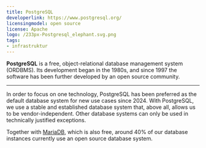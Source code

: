 ```yaml
---
title: PostgreSQL
developerlink: https://www.postgresql.org/
licensingmodel: open source
license: Apache
logo: /233px-Postgresql_elephant.svg.png
tags:
- infrastruktur
---
```

__PostgreSQL__ is a free, object-relational database management system (ORDBMS). Its development began in the 1980s, and since 1997 the software has been further developed by an open source community. 

---

In order to focus on one technology, PostgreSQL has been preferred as the default database system for new use cases since 2024.
With PostgreSQL, we use a stable and established database system that, above all, allows us to be vendor-independent.
Other database systems can only be used in technically justified exceptions.

Together with [MariaDB](mariadb), which is also free, around 40% of our database instances currently use an open source database system.
